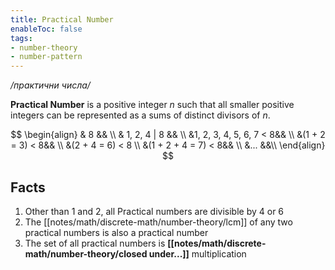 ```yaml
---
title: Practical Number
enableToc: false
tags: 
- number-theory
- number-pattern
---
```

*/практични числа/*

**Practical Number** is a positive integer $n$ such that all smaller positive integers can be represented as a sums of distinct divisors of $n$.

$$
\begin{align}
& 8 && \\
& 1, 2, 4 | 8 && \\
&1, 2, 3, 4, 5, 6, 7 < 8&& \\
&(1 + 2 = 3) < 8&& \\
&(2 + 4 = 6) < 8 \\
&(1 + 2 + 4 = 7) < 8&& \\
&... &&\\
\end{align}
$$

## Facts

1. Other than $1$ and $2$, all Practical numbers are divisible by $4$ or $6$
2. The [[notes/math/discrete-math/number-theory/lcm]] of any two practical numbers is also a practical number
3. The set of all practical numbers is **[[notes/math/discrete-math/number-theory/closed under...]]** multiplication
